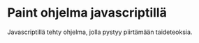 <h1>Paint ohjelma javascriptillä</h1>

Javascriptillä tehty ohjelma, jolla pystyy piirtämään taideteoksia.
